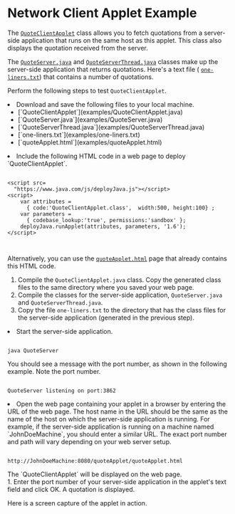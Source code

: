 
# Network Client Applet Example

The 
[`QuoteClientApplet`](examples/QuoteClientApplet.java) class allows you to fetch quotations from a server-side application that runs on the same host as this applet. This class also displays the quotation received from the server.

The 
[`QuoteServer.java`](examples/QuoteServer.java) and 
[`QuoteServerThread.java`](examples/QuoteServerThread.java) classes make up the server-side application that returns quotations. Here's a text file (
[`one-liners.txt`](examples/one-liners.txt)) that contains a number of quotations.

Perform the following steps to test `QuoteClientApplet`.

<li>Download and save the following files to your local machine.
<ul>
<li>
[`QuoteClientApplet`](examples/QuoteClientApplet.java)</li>
<li>
[`QuoteServer.java`](examples/QuoteServer.java)</li>
<li>
[`QuoteServerThread.java`](examples/QuoteServerThread.java)</li>
<li>
[`one-liners.txt`](examples/one-liners.txt)</li>
<li>
[`quoteApplet.html`](examples/quoteApplet.html)</li>
</ul>
</li>
<li>Include the following HTML code in a web page to deploy `QuoteClientApplet`.
<pre><code>
&lt;script src=
  "https://www.java.com/js/deployJava.js"&gt;&lt;/script&gt;
&lt;script&gt; 
    var attributes =
      { code:'QuoteClientApplet.class',  width:500, height:100} ; 
    var parameters =
      { codebase_lookup:'true', permissions:'sandbox' };
    deployJava.runApplet(attributes, parameters, '1.6'); 
&lt;/script&gt;

</code></pre>
Alternatively, you can use the 
[`quoteApplet.html`](examples/quoteApplet.html) page that already contains this HTML code.</li>
1. Compile the `QuoteClientApplet.java` class. Copy the generated class files to the same directory where you saved your web page.
1. Compile the classes for the server-side application, `QuoteServer.java` and `QuoteServerThread.java`.
1. Copy the file `one-liners.txt` to the directory that has the class files for the server-side application (generated in the previous step).
<li>Start the server-side application.
<pre><code>
java QuoteServer
</code></pre>
You should see a message with the port number, as shown in the following example. Note the port number.
<pre><code>
QuoteServer listening on port:3862
</code></pre>
</li>
<li>Open the web page containing your applet in a browser by entering the URL of the web page. The host name in the URL should be the same as the name of the host on which the server-side application is running.
For example, if the server-side application is running on a machine named `JohnDoeMachine`, you should enter a similar URL. The exact port number and path will vary depending on your web server setup.
<pre><code>
http://JohnDoeMachine:8080/quoteApplet/quoteApplet.html
</code></pre>
The `QuoteClientApplet` will be displayed on the web page.</li>
1. Enter the port number of your server-side application in the applet's text field and click OK. A quotation is displayed.

Here is a screen capture of the applet in action.


